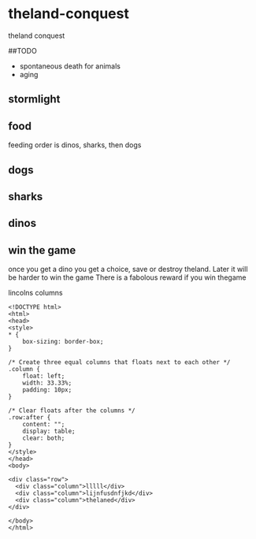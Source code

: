 # theland-conquest
theland conquest

##TODO
* spontaneous death for animals
* aging 

## stormlight

## food
feeding order is dinos, sharks, then dogs

## dogs

## sharks

## dinos

## win the game
once you get a dino you get a choice, save or destroy theland.
Later it will be harder to win the game
There is a fabolous reward if you win thegame

lincolns columns
```
<!DOCTYPE html>
<html>
<head>
<style>
* {
    box-sizing: border-box;
}

/* Create three equal columns that floats next to each other */
.column {
    float: left;
    width: 33.33%;
    padding: 10px;
}

/* Clear floats after the columns */
.row:after {
    content: "";
    display: table;
    clear: both;
}
</style>
</head>
<body>

<div class="row">
  <div class="column">lllll</div>
  <div class="column">lijnfusdnfjkd</div>
  <div class="column">thelaned</div>
</div>

</body>
</html>

```
